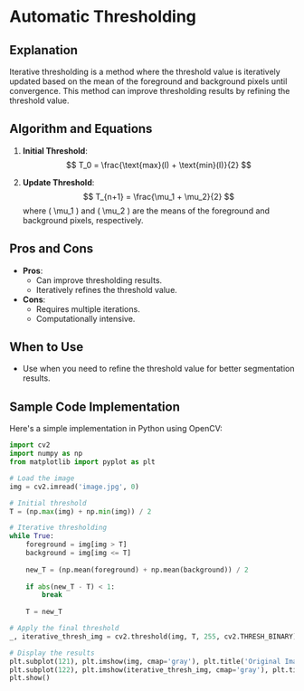 
# Automatic Thresholding

## Explanation
Iterative thresholding is a method where the threshold value is iteratively updated based on the mean of the foreground and background pixels until convergence. This method can improve thresholding results by refining the threshold value.

## Algorithm and Equations
1. **Initial Threshold**:
   $$
   T_0 = \frac{\text{max}(I) + \text{min}(I)}{2}
   $$

2. **Update Threshold**:
   $$
   T_{n+1} = \frac{\mu_1 + \mu_2}{2}
   $$
   where \( \mu_1 \) and \( \mu_2 \) are the means of the foreground and background pixels, respectively.

## Pros and Cons
- **Pros**:
  - Can improve thresholding results.
  - Iteratively refines the threshold value.
- **Cons**:
  - Requires multiple iterations.
  - Computationally intensive.

## When to Use
- Use when you need to refine the threshold value for better segmentation results.

## Sample Code Implementation

Here's a simple implementation in Python using OpenCV:

```python
import cv2
import numpy as np
from matplotlib import pyplot as plt

# Load the image
img = cv2.imread('image.jpg', 0)

# Initial threshold
T = (np.max(img) + np.min(img)) / 2

# Iterative thresholding
while True:
    foreground = img[img > T]
    background = img[img <= T]
    
    new_T = (np.mean(foreground) + np.mean(background)) / 2
    
    if abs(new_T - T) < 1:
        break
    
    T = new_T

# Apply the final threshold
_, iterative_thresh_img = cv2.threshold(img, T, 255, cv2.THRESH_BINARY)

# Display the results
plt.subplot(121), plt.imshow(img, cmap='gray'), plt.title('Original Image')
plt.subplot(122), plt.imshow(iterative_thresh_img, cmap='gray'), plt.title('Iterative Thresholding')
plt.show()
